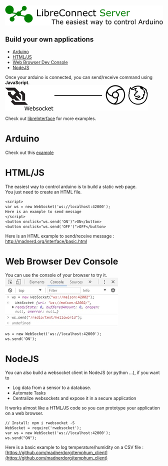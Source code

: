 [![LibreConnect Banner](doc/img/libreconnect_banner.png)](https://madnerdorg.github.io/libreconnect/) 

Build your own applications
--------------
<!-- TOC -->

- [Arduino](#arduino)
- [HTML/JS](#htmljs)
- [Web Browser Dev Console](#web-browser-dev-console)
- [NodeJS](#nodejs)

<!-- /TOC -->

Once your arduino is connected, you can send/receive command using **JavaScript**.         
![Websocket Browsers](../img/websocket_browsers.png)         

Check out [libreInterface](https://github.com/madnerdorg/libreinterface) for more examples.

# Arduino
Check out this [example](https://github.com/madnerdorg/test/blob/master/test/test.ino)

# HTML/JS
The easiest way to control arduino is to build a static web page.    
You just need to create an HTML file.    
```
<script>
var ws = new WebSocket('ws://localhost:42000');
Here is an example to send message
</script>
<button onclick="ws.send('ON')">ON</button>
<button onclick="ws.send('OFF')">OFF</button>
```
Here is an HTML example to send/receive message : http://madnerd.org/interface/basic.html    

# Web Browser Dev Console
You can use the console of your browser to try it.   
![](../img/chrome_console.jpg)
```
ws = new WebSocket('ws://localhost:42000');
ws.send('ON');
```

# NodeJS
You can also build a websocket client in NodeJS (or python ...), if you want to 
* Log data from a sensor to a database.
* Automate Tasks
* Centralize websockets and expose it in a secure application     
 
It works almost like a HTML/JS code so you can prototype your application on a web browser.

```
// Install: npm i rwebsocket -S
WebSocket = require('rwebsocket');
var ws = new WebSocket('ws://localhost:42000');
ws.send("ON");
```
Here is a basic example to log temperature/humidity on a CSV file : [https://github.com/madnerdorg/temphum_client](https://github.com/madnerdorg/temphum_client)

